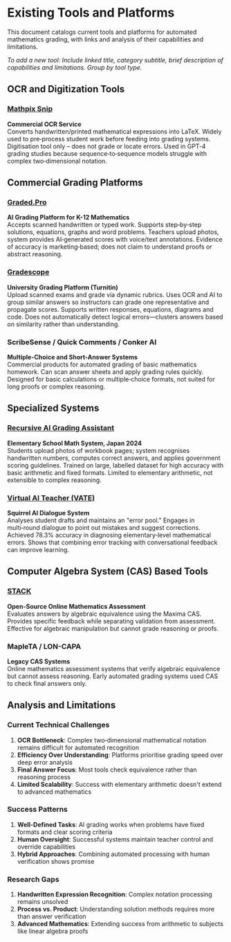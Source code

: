 # Existing Tools and Platforms

This document catalogs current tools and platforms for automated mathematics grading, with links and analysis of their capabilities and limitations.

*To add a new tool: Include linked title, category subtitle, brief description of capabilities and limitations. Group by tool type.*

## OCR and Digitization Tools

### [Mathpix Snip](https://mathpix.com/)
**Commercial OCR Service**  
Converts handwritten/printed mathematical expressions into LaTeX. Widely used to pre‑process student work before feeding into grading systems. Digitisation tool only – does not grade or locate errors. Used in GPT‑4 grading studies because sequence‑to‑sequence models struggle with complex two‑dimensional notation.

## Commercial Grading Platforms

### [Graded.Pro](https://graded.pro/pages/best-ai-grading-tool-for-math)
**AI Grading Platform for K-12 Mathematics**  
Accepts scanned handwritten or typed work. Supports step‑by‑step solutions, equations, graphs and word problems. Teachers upload photos, system provides AI‑generated scores with voice/text annotations. Evidence of accuracy is marketing‑based; does not claim to understand proofs or abstract reasoning.

### [Gradescope](https://elearning.ufl.edu/supported-services/gradescope/)
**University Grading Platform (Turnitin)**  
Upload scanned exams and grade via dynamic rubrics. Uses OCR and AI to group similar answers so instructors can grade one representative and propagate scores. Supports written responses, equations, diagrams and code. Does not automatically detect logical errors—clusters answers based on similarity rather than understanding.

### ScribeSense / Quick Comments / Conker AI
**Multiple-Choice and Short-Answer Systems**  
Commercial products for automated grading of basic mathematics homework. Can scan answer sheets and apply grading rules quickly. Designed for basic calculations or multiple‑choice formats, not suited for long proofs or complex reasoning.

## Specialized Systems

### [Recursive AI Grading Assistant](https://recursiveai.co.jp/case-studies/enhancing-education-efficiency-with-automated-grading)
**Elementary School Math System, Japan 2024**  
Students upload photos of workbook pages; system recognises handwritten numbers, computes correct answers, and applies government scoring guidelines. Trained on large, labelled dataset for high accuracy with basic arithmetic and fixed formats. Limited to elementary arithmetic, not extensible to complex reasoning.

### [Virtual AI Teacher (VATE)](https://arxiv.org/html/2409.09403v1)
**Squirrel AI Dialogue System**  
Analyses student drafts and maintains an "error pool." Engages in multi‑round dialogue to point out mistakes and suggest corrections. Achieved 78.3% accuracy in diagnosing elementary‑level mathematical errors. Shows that combining error tracking with conversational feedback can improve learning.

## Computer Algebra System (CAS) Based Tools

### [STACK](https://stack-assessment.org/)
**Open-Source Online Mathematics Assessment**  
Evaluates answers by algebraic equivalence using the Maxima CAS. Provides specific feedback while separating validation from assessment. Effective for algebraic manipulation but cannot grade reasoning or proofs.

### MapleTA / LON-CAPA
**Legacy CAS Systems**  
Online mathematics assessment systems that verify algebraic equivalence but cannot assess reasoning. Early automated grading systems used CAS to check final answers only.

## Analysis and Limitations

### Current Technical Challenges
1. **OCR Bottleneck**: Complex two‑dimensional mathematical notation remains difficult for automated recognition
2. **Efficiency Over Understanding**: Platforms prioritise grading speed over deep error analysis
3. **Final Answer Focus**: Most tools check equivalence rather than reasoning process
4. **Limited Scalability**: Success with elementary arithmetic doesn't extend to advanced mathematics

### Success Patterns
1. **Well-Defined Tasks**: AI grading works when problems have fixed formats and clear scoring criteria
2. **Human Oversight**: Successful systems maintain teacher control and override capabilities  
3. **Hybrid Approaches**: Combining automated processing with human verification shows promise

### Research Gaps
1. **Handwritten Expression Recognition**: Complex notation processing remains unsolved
2. **Process vs. Product**: Understanding solution methods requires more than answer verification
3. **Advanced Mathematics**: Extending success from arithmetic to subjects like linear algebra proofs